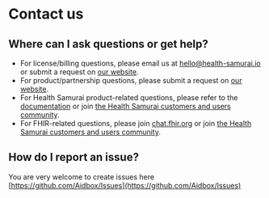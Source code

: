 # Contact us

## Where can I ask questions or get help?

* For license/billing questions, please email us at [hello@health-samurai.io](mailto:hello@health-samurai.io) or submit a request on [our website](https://www.health-samurai.io/).
* For product/partnership questions, please submit a request on [our website](https://www.health-samurai.io/).
* For Health Samurai product-related questions, please refer to the [documentation](..) or join [the Health Samurai customers and users community](https://connect.health-samurai.io/).&#x20;
* For FHIR-related questions, please join [chat.fhir.org](https://chat.fhir.org/) or join [the Health Samurai customers and users community](https://connect.health-samurai.io/).&#x20;

## How do I report an issue?

You are very welcome to create issues here [https://github.com/Aidbox/Issues](https://github.com/Aidbox/Issues)

